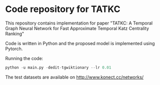 # **Code repository for TATKC**

This repository contains implementation for paper "TATKC: A Temporal Graph Neural Network for Fast Approximate Temporal Katz Centrality Ranking"

Code is written in Python and the proposed model is implemented using Pytorch.

Running the code:

```python
python -u main.py -dedit-tgwiktionary --lr 0.01
```

The test datasets are available on http://www.konect.cc/networks/

